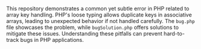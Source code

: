 This repository demonstrates a common yet subtle error in PHP related to array key handling.  PHP's loose typing allows duplicate keys in associative arrays, leading to unexpected behavior if not handled carefully.  The `bug.php` file showcases the problem, while `bugSolution.php` offers solutions to mitigate these issues.  Understanding these pitfalls can prevent hard-to-track bugs in PHP applications.